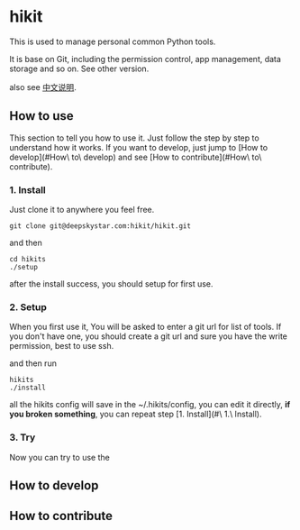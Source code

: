 # hikit
This is used to manage personal common Python tools.

It is base on Git, including the permission control, app management, data storage and so on.
See other version.

also see [中文说明](README-zh.md).

## How to use
This section to tell you how to use it. Just follow the step by step to understand how it works. If you want to develop, just jump to [How to develop](#How\ to\ develop) and see [How to contribute](#How\ to\ contribute).

### 1. Install
Just clone it to anywhere you feel free.

```shell
git clone git@deepskystar.com:hikit/hikit.git
```

and then

```shell
cd hikits
./setup
```

after the install success, you should setup for first use.

### 2. Setup
When you first use it, You will be asked to enter a git url for list of tools. If you don't have one, you should create a git url and sure you have the write permission, best to use ssh.

and then run

```shell\
hikits
./install
```

all the hikits config will save in the ~/.hikits/config, you can edit it directly, **if you broken something**, you can repeat step [1. Install](#\ 1.\ Install).

### 3. Try
Now you can try to use the

## How to develop


## How to contribute
